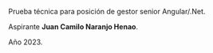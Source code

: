 Prueba técnica para posición de gestor senior Angular/.Net.

Aspirante **Juan Camilo Naranjo Henao**.

Año 2023.
